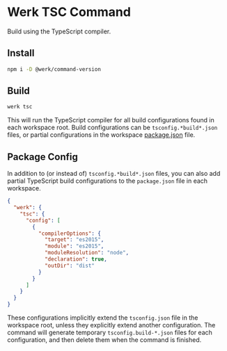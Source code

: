 # Werk TSC Command

Build using the TypeScript compiler.

## Install

```sh
npm i -D @werk/command-version
```

## Build

```sh
werk tsc
```

This will run the TypeScript compiler for all build configurations found in each workspace root. Build configurations can be `tsconfig.*build*.json` files, or partial configurations in the workspace [package.json](#package-config) file.

## Package Config

In addition to (or instead of) `tsconfig.*build*.json` files, you can also add partial TypeScript build configurations to the `package.json` file in each workspace.

```json
{
  "werk": {
    "tsc": {
      "config": [
        {
          "compilerOptions": {
            "target": "es2015",
            "module": "es2015",
            "moduleResolution": "node",
            "declaration": true,
            "outDir": "dist"
          }
        }
      ]
    }
  }
}
```

These configurations implicitly extend the `tsconfig.json` file in the workspace root, unless they explicitly extend another configuration. The command will generate temporary `tsconfig.build-*.json` files for each configuration, and then delete them when the command is finished.
